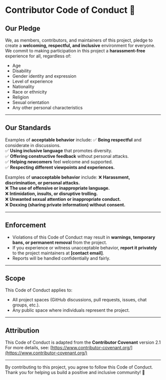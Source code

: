 # **Contributor Code of Conduct** 🤝

## **Our Pledge**
We, as members, contributors, and maintainers of this project, pledge to create a **welcoming, respectful, and inclusive** environment for everyone.  
We commit to making participation in this project a **harassment-free** experience for all, regardless of:
- Age
- Disability
- Gender identity and expression
- Level of experience
- Nationality
- Race or ethnicity
- Religion
- Sexual orientation
- Any other personal characteristics

---

## **Our Standards**
Examples of **acceptable behavior** include:
✅ **Being respectful** and considerate in discussions.  
✅ **Using inclusive language** that promotes diversity.  
✅ **Offering constructive feedback** without personal attacks.  
✅ **Helping newcomers** feel welcome and supported.  
✅ **Respecting different viewpoints and experiences.**

Examples of **unacceptable behavior** include:
❌ **Harassment, discrimination, or personal attacks.**  
❌ **The use of offensive or inappropriate language.**  
❌ **Intimidation, insults, or disruptive trolling.**  
❌ **Unwanted sexual attention or inappropriate conduct.**  
❌ **Doxxing (sharing private information) without consent.**  

---

## **Enforcement**
- Violations of this Code of Conduct may result in **warnings, temporary bans, or permanent removal** from the project.
- If you experience or witness unacceptable behavior, **report it privately** to the project maintainers at **[contact email]**.
- Reports will be handled confidentially and fairly.

---

## **Scope**
This Code of Conduct applies to:
- All project spaces (GitHub discussions, pull requests, issues, chat groups, etc.).
- Any public space where individuals represent the project.

---

## **Attribution**
This Code of Conduct is adapted from the **Contributor Covenant** version 2.1  
For more details, see: [https://www.contributor-covenant.org/](https://www.contributor-covenant.org/)

---

By contributing to this project, you agree to follow this Code of Conduct. Thank you for helping us build a positive and inclusive community! 🚀

